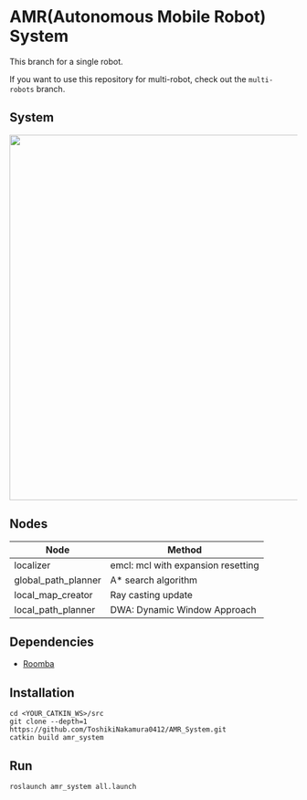 # AMR(Autonomous Mobile Robot) System

This branch for a single robot.

If you want to use this repository for multi-robot, check out the `multi-robots` branch.

## System
<p align="center">
  <img src="https://user-images.githubusercontent.com/82020865/186935476-fbb8fae4-c243-412c-a0be-0c5dd2163d71.png" width="640px"/>
</p>

## Nodes
| Node | Method |
| ------ | ------|
| localizer | emcl: mcl with expansion resetting |
| global_path_planner | A* search algorithm |
| local_map_creator | Ray casting update |
| local_path_planner | DWA: Dynamic Window Approach |

## Dependencies
- [Roomba](https://github.com/amslabtech/Roomba)

## Installation
```
cd <YOUR_CATKIN_WS>/src
git clone --depth=1 https://github.com/ToshikiNakamura0412/AMR_System.git
catkin build amr_system
```

## Run
```
roslaunch amr_system all.launch
```
